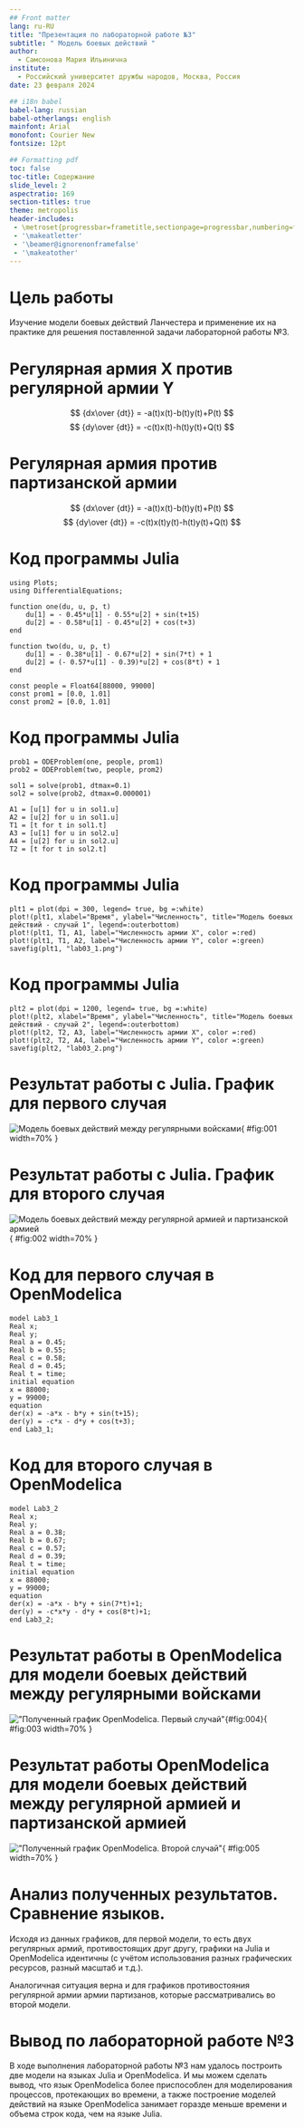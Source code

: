 ```yaml
---
## Front matter
lang: ru-RU
title: "Презентация по лабораторной работе №3"
subtitle: " Модель боевых действий "
author:
  - Самсонова Мария Ильинична
institute:
  - Российский университет дружбы народов, Москва, Россия
date: 23 февраля 2024

## i18n babel
babel-lang: russian 
babel-otherlangs: english 
mainfont: Arial 
monofont: Courier New 
fontsize: 12pt

## Formatting pdf
toc: false
toc-title: Содержание
slide_level: 2
aspectratio: 169
section-titles: true
theme: metropolis
header-includes:
 - \metroset{progressbar=frametitle,sectionpage=progressbar,numbering=fraction}
 - '\makeatletter'
 - '\beamer@ignorenonframefalse'
 - '\makeatother'
---
```




# Цель работы

Изучение модели боевых действий Ланчестера и применение их на практике для решения поставленной задачи лабораторной работы №3.

# Регулярная армия X против регулярной армии Y

$$ {dx\over {dt}} = -a(t)x(t)-b(t)y(t)+P(t) $$
$$ {dy\over {dt}} = -c(t)x(t)-h(t)y(t)+Q(t) $$

# Регулярная армия против партизанской армии


$$ {dx\over {dt}} = -a(t)x(t)-b(t)y(t)+P(t) $$
$$ {dy\over {dt}} = -c(t)x(t)y(t)-h(t)y(t)+Q(t) $$
  
# Код программы Julia

```
using Plots;
using DifferentialEquations;

function one(du, u, p, t)
    du[1] = - 0.45*u[1] - 0.55*u[2] + sin(t+15) 
    du[2] = - 0.58*u[1] - 0.45*u[2] + cos(t+3)
end

function two(du, u, p, t)
    du[1] = - 0.38*u[1] - 0.67*u[2] + sin(7*t) + 1
    du[2] = (- 0.57*u[1] - 0.39)*u[2] + cos(8*t) + 1
end

const people = Float64[88000, 99000]
const prom1 = [0.0, 1.01]
const prom2 = [0.0, 1.01]
```
# Код программы Julia

```
prob1 = ODEProblem(one, people, prom1)
prob2 = ODEProblem(two, people, prom2)

sol1 = solve(prob1, dtmax=0.1)
sol2 = solve(prob2, dtmax=0.000001)

A1 = [u[1] for u in sol1.u]
A2 = [u[2] for u in sol1.u]
T1 = [t for t in sol1.t]
A3 = [u[1] for u in sol2.u]
A4 = [u[2] for u in sol2.u]
T2 = [t for t in sol2.t]
```

# Код программы Julia

```
plt1 = plot(dpi = 300, legend= true, bg =:white)
plot!(plt1, xlabel="Время", ylabel="Численность", title="Модель боевых действий - случай 1", legend=:outerbottom)
plot!(plt1, T1, A1, label="Численность армии X", color =:red)
plot!(plt1, T1, A2, label="Численность армии Y", color =:green)
savefig(plt1, "lab03_1.png")
```


# Код программы Julia

```
plt2 = plot(dpi = 1200, legend= true, bg =:white)
plot!(plt2, xlabel="Время", ylabel="Численность", title="Модель боевых действий - случай 2", legend=:outerbottom)
plot!(plt2, T2, A3, label="Численность армии X", color =:red)
plot!(plt2, T2, A4, label="Численность армии Y", color =:green)
savefig(plt2, "lab03_2.png")
```

# Результат работы с Julia. График для первого случая

![ Модель боевых действий между регулярными войсками ](image/2.jpg){ #fig:001 width=70% }

# Результат работы с Julia. График для второго случая 

![ Модель боевых действий между регулярной армией и партизанской армией ](image/3.jpg){ #fig:002 width=70% }

# Код для первого случая в OpenModelica

```
model Lab3_1
Real x;
Real y;
Real a = 0.45;
Real b = 0.55;
Real c = 0.58;
Real d = 0.45;
Real t = time;
initial equation
x = 88000;
y = 99000;
equation
der(x) = -a*x - b*y + sin(t+15);
der(y) = -c*x - d*y + cos(t+3);
end Lab3_1;
```

# Код для второго случая в OpenModelica
```
model Lab3_2
Real x;
Real y;
Real a = 0.38;
Real b = 0.67;
Real c = 0.57;
Real d = 0.39;
Real t = time;
initial equation
x = 88000;
y = 99000;
equation
der(x) = -a*x - b*y + sin(7*t)+1;
der(y) = -c*x*y - d*y + cos(8*t)+1;
end Lab3_2;

```

# Результат работы  в OpenModelica для модели боевых действий между регулярными войсками

!["Полученный график OpenModelica. Первый случай"](image/4.jpg){#fig:004}{ #fig:003 width=70% }


# Результат работы OpenModelica для модели боевых действий между регулярной армией и партизанской армией 

!["Полученный график OpenModelica. Второй случай"](image/5.jpg){ #fig:005 width=70% }

# Анализ полученных результатов. Сравнение языков.

Исходя из данных графиков, для первой модели, то есть двух регулярных армий, противостоящих друг другу, графики на Julia и OpenModelica идентичны (с учётом использования разных графических ресурсов, разный масштаб и т.д.).

Аналогичная ситуация верна и для графиков противостояния регулярной армии армии партизанов, которые рассматривались во второй модели.

# Вывод по лабораторной работе №3

В ходе выполнения лабораторной работы №3 нам удалось построить две модели на языках Julia и OpenModelica. И мы можем сделать вывод, что язык OpenModelica более приспособлен для моделирования процессов, протекающих во времени, а также построение моделей действий на языке OpenModelica занимает горазде меньше времени и объема строк кода, чем на языке Julia.